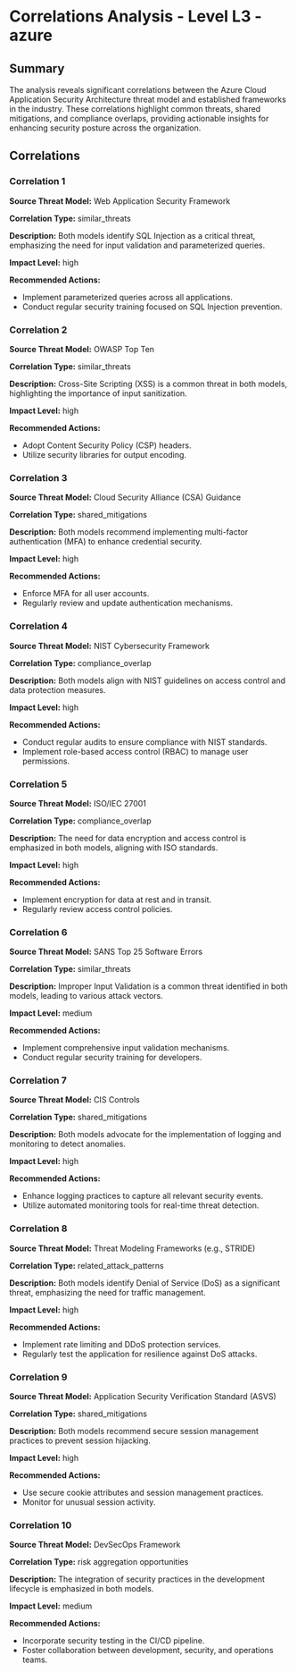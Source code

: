 # Correlations Analysis - Level L3 - azure

## Summary

The analysis reveals significant correlations between the Azure Cloud Application Security Architecture threat model and established frameworks in the industry. These correlations highlight common threats, shared mitigations, and compliance overlaps, providing actionable insights for enhancing security posture across the organization.

## Correlations

### Correlation 1

**Source Threat Model:** Web Application Security Framework

**Correlation Type:** similar_threats

**Description:** Both models identify SQL Injection as a critical threat, emphasizing the need for input validation and parameterized queries.

**Impact Level:** high

**Recommended Actions:**
- Implement parameterized queries across all applications.
- Conduct regular security training focused on SQL Injection prevention.

### Correlation 2

**Source Threat Model:** OWASP Top Ten

**Correlation Type:** similar_threats

**Description:** Cross-Site Scripting (XSS) is a common threat in both models, highlighting the importance of input sanitization.

**Impact Level:** high

**Recommended Actions:**
- Adopt Content Security Policy (CSP) headers.
- Utilize security libraries for output encoding.

### Correlation 3

**Source Threat Model:** Cloud Security Alliance (CSA) Guidance

**Correlation Type:** shared_mitigations

**Description:** Both models recommend implementing multi-factor authentication (MFA) to enhance credential security.

**Impact Level:** high

**Recommended Actions:**
- Enforce MFA for all user accounts.
- Regularly review and update authentication mechanisms.

### Correlation 4

**Source Threat Model:** NIST Cybersecurity Framework

**Correlation Type:** compliance_overlap

**Description:** Both models align with NIST guidelines on access control and data protection measures.

**Impact Level:** high

**Recommended Actions:**
- Conduct regular audits to ensure compliance with NIST standards.
- Implement role-based access control (RBAC) to manage user permissions.

### Correlation 5

**Source Threat Model:** ISO/IEC 27001

**Correlation Type:** compliance_overlap

**Description:** The need for data encryption and access control is emphasized in both models, aligning with ISO standards.

**Impact Level:** high

**Recommended Actions:**
- Implement encryption for data at rest and in transit.
- Regularly review access control policies.

### Correlation 6

**Source Threat Model:** SANS Top 25 Software Errors

**Correlation Type:** similar_threats

**Description:** Improper Input Validation is a common threat identified in both models, leading to various attack vectors.

**Impact Level:** medium

**Recommended Actions:**
- Implement comprehensive input validation mechanisms.
- Conduct regular security training for developers.

### Correlation 7

**Source Threat Model:** CIS Controls

**Correlation Type:** shared_mitigations

**Description:** Both models advocate for the implementation of logging and monitoring to detect anomalies.

**Impact Level:** high

**Recommended Actions:**
- Enhance logging practices to capture all relevant security events.
- Utilize automated monitoring tools for real-time threat detection.

### Correlation 8

**Source Threat Model:** Threat Modeling Frameworks (e.g., STRIDE)

**Correlation Type:** related_attack_patterns

**Description:** Both models identify Denial of Service (DoS) as a significant threat, emphasizing the need for traffic management.

**Impact Level:** high

**Recommended Actions:**
- Implement rate limiting and DDoS protection services.
- Regularly test the application for resilience against DoS attacks.

### Correlation 9

**Source Threat Model:** Application Security Verification Standard (ASVS)

**Correlation Type:** shared_mitigations

**Description:** Both models recommend secure session management practices to prevent session hijacking.

**Impact Level:** high

**Recommended Actions:**
- Use secure cookie attributes and session management practices.
- Monitor for unusual session activity.

### Correlation 10

**Source Threat Model:** DevSecOps Framework

**Correlation Type:** risk aggregation opportunities

**Description:** The integration of security practices in the development lifecycle is emphasized in both models.

**Impact Level:** medium

**Recommended Actions:**
- Incorporate security testing in the CI/CD pipeline.
- Foster collaboration between development, security, and operations teams.


